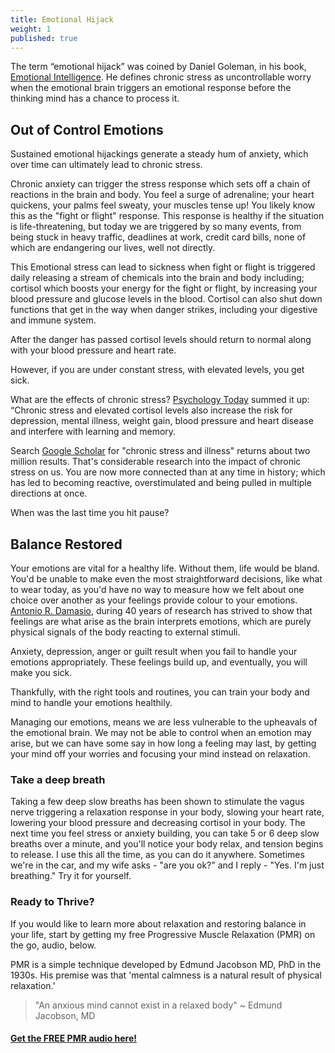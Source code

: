 ```yaml
---
title: Emotional Hijack
weight: 1
published: true
---
```

The term “emotional hijack” was coined by Daniel Goleman, in his book, [Emotional Intelligence](https://www.amazon.co.uk/Emotional-Intelligence-Matter-More-Than/dp/0747528306). 
He defines chronic stress as uncontrollable worry when the emotional brain triggers an emotional response before the thinking mind has a chance to process it.


## Out of Control Emotions 

Sustained emotional hijackings generate a steady hum of anxiety, which over time can ultimately lead to chronic stress.


Chronic anxiety can trigger the stress response which sets off a chain of reactions in the brain and body. You feel a surge of adrenaline; your heart quickens, your palms feel sweaty, your muscles tense up! You likely know this as the "fight or flight" response. This response is healthy if the situation is life-threatening, but today we are triggered by so many events, from being stuck in heavy traffic, deadlines at work, credit card bills, none of which are endangering our lives, well not directly. 

This Emotional stress can lead to sickness when fight or flight is triggered daily releasing a stream of chemicals into the brain and body including; cortisol which boosts your energy for the fight or flight, by increasing your blood pressure and glucose levels in the blood. Cortisol can also shut down functions that get in the way when danger strikes, including your digestive and immune system.

After the danger has passed cortisol levels should return to normal along with your blood pressure and heart rate. 

However, if you are under constant stress, with elevated levels, you get sick. 

What are the effects of chronic stress? [Psychology Today](https://www.psychologytoday.com/blog/the-athletes-way/201301/cortisol-why-the-stress-hormone-is-public-enemy-no-1) summed it up: “Chronic stress and elevated cortisol levels also increase the risk for depression, mental illness, weight gain, blood pressure and heart disease and interfere with learning and memory. 


Search [Google Scholar](https://scholar.google.co.uk/) for "chronic stress and illness" returns about two million results. That's considerable research into the impact of chronic stress on us. You are now more connected than at any time in history; which has led to becoming reactive, overstimulated and being pulled in multiple directions at once. 

When was the last time you hit pause?

## Balance Restored

Your emotions are vital for a healthy life. Without them, life would be bland. You'd be unable to make even the most straightforward decisions, like what to wear today, as you'd have no way to measure how we felt about one choice over another as your feelings provide colour to your emotions. [Antonio R. Damasio](https://www.scientificamerican.com/article/feeling-our-emotions/), during 40 years of research has strived to show that feelings are what arise as the brain interprets emotions, which are purely physical signals of the body reacting to external stimuli.

Anxiety, depression, anger or guilt result when you fail to handle your emotions appropriately. These feelings build up, and eventually, you will make you sick.

Thankfully, with the right tools and routines, you can train your body and mind to handle your emotions healthily.

Managing our emotions, means we are less vulnerable to the upheavals of the emotional brain. We may not be able to control when an emotion may arise, but we can have some say in how long a feeling may last, by getting your mind off your worries and focusing your mind instead on relaxation.

### Take a deep breath

Taking a few deep slow breaths has been shown to stimulate the vagus nerve triggering a relaxation response in your body, slowing your heart rate,  lowering your blood pressure and decreasing cortisol in your body. The next time you feel stress or anxiety building, you can take 5 or 6 deep slow breaths over a minute, and you'll notice your body relax, and tension begins to release. I use this all the time, as you can do it anywhere. Sometimes we're in the car, and my wife asks - "are you ok?" and I reply - "Yes. I'm just breathing." Try it for yourself.


### Ready to Thrive?

If you would like to learn more about relaxation and restoring balance in your life, start by getting my free Progressive Muscle Relaxation (PMR) on the go, audio, below. 


PMR is a simple technique developed by Edmund Jacobson MD, PhD in the 1930s. His premise was that 'mental calmness is a natural result of physical relaxation.' 

> "An anxious mind cannot exist in a relaxed body" ~ Edmund Jacobson, MD


#### [Get the FREE PMR audio here!](https://fearextinguishers.com/)
